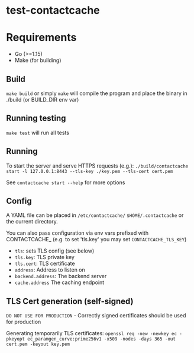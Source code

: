 # test-contactcache

# Requirements

- Go (>=1.15)
- Make (for building)

## Build

`make build` or simply `make` will compile the program and place the binary in ./build (or BUILD_DIR env var)

## Running testing

`make test` will run all tests

## Running

To start the server and serve HTTPS requests (e.g.):
`./build/contactcache start -l 127.0.0.1:8443 --tls-key ./key.pem --tls-cert cert.pem`

See `contactcache start --help` for more options

## Config

A YAML file can be placed in `/etc/contactcache/` `$HOME/.contactcache` or the current directory.

You can also pass configuration via env vars prefixed with CONTACTCACHE\_ (e.g. to set 'tls.key' you may set `CONTACTCACHE_TLS_KEY`)

- `tls`: sets TLS config (see below)
- `tls.key`: TLS private key
- `tls.cert`: TLS certificate
- `address`: Address to listen on
- `backend.address`: The backend server
- `cache.address` The caching endpoint

## TLS Cert generation (self-signed)

`DO NOT USE FOR PRODUCTION` - Correctly signed certificates should be used for production

Generating temporarily TLS certificates:
`openssl req -new -newkey ec -pkeyopt ec_paramgen_curve:prime256v1 -x509 -nodes -days 365 -out cert.pem -keyout key.pem`
